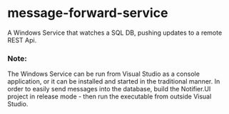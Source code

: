 # message-forward-service
A Windows Service that watches a SQL DB, pushing updates to a remote REST Api.
### Note:
The Windows Service can be run from Visual Studio as a console application, or it can be installed and started in the traditional manner. 
In order to easily send messages into the database, build the Notifier.UI project in release mode - then run the executable from outside Visual Studio.
